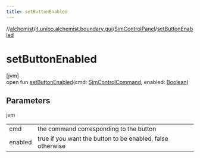 ```yaml
---
title: setButtonEnabled
---
```

//[alchemist](../../../index.html)/[it.unibo.alchemist.boundary.gui](../index.html)/[SimControlPanel](index.html)/[setButtonEnabled](set-button-enabled.html)



# setButtonEnabled



[jvm]\
open fun [setButtonEnabled](set-button-enabled.html)(cmd: [SimControlCommand](../-sim-control-command/index.html), enabled: [Boolean](https://kotlinlang.org/api/latest/jvm/stdlib/kotlin/-boolean/index.html))



## Parameters


jvm

| | |
|---|---|
| cmd | the command corresponding to the button |
| enabled | true if you want the button to be enabled, false otherwise |




